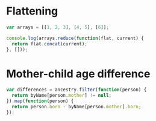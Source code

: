 # Flattening
```javascript
var arrays = [[1, 2, 3], [4, 5], [6]];

console.log(arrays.reduce(function(flat, current) {
  return flat.concat(current);
}, []));
```

# Mother-child age difference
```javascript
var differences = ancestry.filter(function(person) {
  return byName[person.mother] != null;
}).map(function(person) {
  return person.born - byName[person.mother].born;
});
```
